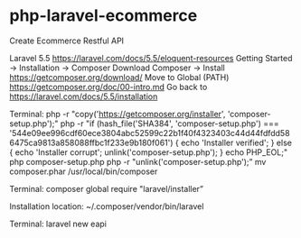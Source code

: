 # php-laravel-ecommerce
Create Ecommerce Restful API

Laravel 5.5
https://laravel.com/docs/5.5/eloquent-resources
Getting Started -> Installation -> Composer
Download Composer -> Install
https://getcomposer.org/download/
Move to Global (PATH)
https://getcomposer.org/doc/00-intro.md
Go back to https://laravel.com/docs/5.5/installation

Terminal:
php -r "copy('https://getcomposer.org/installer', 'composer-setup.php');" php -r "if (hash_file('SHA384', 'composer-setup.php') === '544e09ee996cdf60ece3804abc52599c22b1f40f4323403c44d44fdfdd586475ca9813a858088ffbc1f233e9b180f061') { echo 'Installer verified'; } else { echo 'Installer corrupt'; unlink('composer-setup.php'); } echo PHP_EOL;" php composer-setup.php php -r "unlink('composer-setup.php');”
mv composer.phar /usr/local/bin/composer

Terminal:
composer global require "laravel/installer”

Installation location:
~/.composer/vendor/bin/laravel

Terminal:
laravel new eapi

